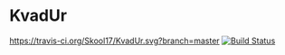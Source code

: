 # KvadUr
https://travis-ci.org/Skool17/KvadUr.svg?branch=master
[![Build Status](https://travis-ci.org/Skool17/KvadUr.svg?branch=master)](https://travis-ci.org/Skool17/KvadUr)
